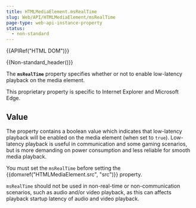 ```yaml
---
title: HTMLMediaElement.msRealTime
slug: Web/API/HTMLMediaElement/msRealTime
page-type: web-api-instance-property
status:
  - non-standard
---
```


{{APIRef("HTML DOM")}}

{{Non-standard_header()}}

The **`msRealTime`** property specifies
whether or not to enable low-latency playback on the media element.

This proprietary property is specific to Internet Explorer and Microsoft Edge.

## Value

The property contains a boolean value which indicates that low-latency playback will be enabled
on the media element (when set to `true`). Low-latency playback is useful in communication and some gaming
scenarios, but is more demanding on power consumption and less reliable for smooth media
playback.

You must set the `msRealTime` before setting the {{domxref("HTMLMediaElement.src", "src")}} property.

`msRealTime` should not be used in non-real-time or non-communication
scenarios, such as audio and/or video playback, as this can affects playback startup
latency of audio and video playback.
